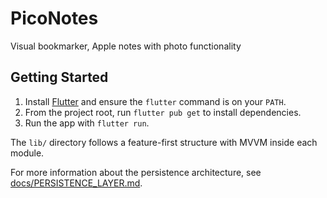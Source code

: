 # PicoNotes

Visual bookmarker, Apple notes with photo functionality

## Getting Started

1. Install [Flutter](https://docs.flutter.dev/get-started/install) and ensure the `flutter` command is on your `PATH`.
2. From the project root, run `flutter pub get` to install dependencies.
3. Run the app with `flutter run`.

The `lib/` directory follows a feature-first structure with MVVM inside each module.

For more information about the persistence architecture, see [docs/PERSISTENCE_LAYER.md](docs/PERSISTENCE_LAYER.md).
